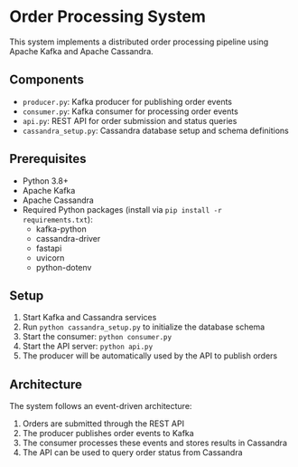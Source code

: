 # Order Processing System

This system implements a distributed order processing pipeline using Apache Kafka and Apache Cassandra.

## Components

- `producer.py`: Kafka producer for publishing order events
- `consumer.py`: Kafka consumer for processing order events
- `api.py`: REST API for order submission and status queries
- `cassandra_setup.py`: Cassandra database setup and schema definitions

## Prerequisites

- Python 3.8+
- Apache Kafka
- Apache Cassandra
- Required Python packages (install via `pip install -r requirements.txt`):
  - kafka-python
  - cassandra-driver
  - fastapi
  - uvicorn
  - python-dotenv

## Setup

1. Start Kafka and Cassandra services
2. Run `python cassandra_setup.py` to initialize the database schema
3. Start the consumer: `python consumer.py`
4. Start the API server: `python api.py`
5. The producer will be automatically used by the API to publish orders

## Architecture

The system follows an event-driven architecture:
1. Orders are submitted through the REST API
2. The producer publishes order events to Kafka
3. The consumer processes these events and stores results in Cassandra
4. The API can be used to query order status from Cassandra 